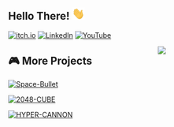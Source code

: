 <h2> Hello There! <img src="https://raw.githubusercontent.com/ABSphreak/ABSphreak/master/gifs/Hi.gif" height="25px"></h2>


[![itch.io](https://img.shields.io/badge/Itch.io-B22222?style=for-the-badge&&logoColor=white)](https://melih-kir.itch.io) [ ![LinkedIn](https://img.shields.io/badge/LinkedIn-4682B4?style=for-the-badge&logo=linkedin&logoColor=white)](https://www.linkedin.com/in/melih-kir-3aa168238/)  [![YouTube](https://img.shields.io/badge/YouTube-B22222?style=for-the-badge&logo=youtube&logoColor=white)](https://www.youtube.com/channel/UCQCbJEXqUb3FYbux-vEfZkw) 

<img align="right" src="https://camo.githubusercontent.com/97d0c0c4209208d8ec9573c7e213e05872a9f59b703868647b559b77af601cc6/68747470733a2f2f692e70696e696d672e636f6d2f6f726967696e616c732f65382f66342f35332f65386634353334363961336563393765636433353464663436356437333931332e676966" width='200'/> 




## 🎮 More Projects

[![Space-Bullet](https://github-readme-stats.vercel.app/api/pin/?username=MuhammetMelihKIR&repo=SpaceBullet&theme=dark)](https://github.com/MuhammetMelihKIR/SpaceBullet)

[![2048-CUBE](https://github-readme-stats.vercel.app/api/pin/?username=MuhammetMelihKIR&repo=2048CUBE&theme=dark)](https://github.com/MuhammetMelihKIR/2048Cube)

[![HYPER-CANNON](https://github-readme-stats.vercel.app/api/pin/?username=MuhammetMelihKIR&repo=HyperCannon&theme=dark)](https://github.com/MuhammetMelihKIR/HyperCannon)



